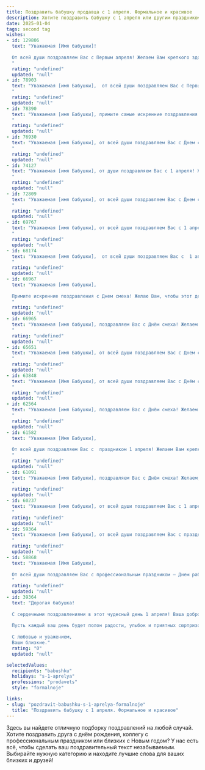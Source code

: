 ```yaml
---
title: Поздравить бабушку продавца с 1 апреля. Формальное и красивое
description: Хотите поздравить бабушку с 1 апреля или другим праздником? Наш ИИ создаст незабываемое поздравление, а вы обязательно выделитесь среди других.  
date: 2025-01-04
tags: second tag
wishes:
- id: 129806
  text: "Уважаемая [Имя бабушки]!
  
  От всей души поздравляем Вас с Первым апреля! Желаем Вам крепкого здоровья, отличного настроения и  неиссякаемой энергии. Пусть этот день подарит Вам множество приятных моментов и улыбок.  Ваша преданность профессии продавца и доброта заслуживают самого высокого уважения.  Пусть всё задуманное исполнится, а  остаток дня пройдёт легко и радостно!
  "
  rating: "undefined"
  updated: "null"
- id: 78903
  text: "Уважаемая [имя Бабушки],  от всей души поздравляем Вас с Первым апреля! Желаем Вам  крепкого здоровья,  радости и  оптимизма!  Пусть Ваша жизнь будет  наполнена  яркими  красками  и  приятными  моментами!
  "
  rating: "undefined"
  updated: "null"
- id: 78390
  text: "Уважаемая [имя Бабушки], примите самые искренние поздравления с Первым апреля! Желаем Вам крепкого здоровья,  бодрости духа и  неиссякаемого оптимизма. Пусть Ваша работа приносит радость, а жизнь будет наполнена приятными моментами и  теплотой семейного очага.
  "
  rating: "undefined"
  updated: "null"
- id: 76930
  text: "Уважаемая [имя Бабушки], от всей души поздравляем Вас с Днем смеха! Желаем Вам крепкого здоровья, оптимизма и светлых весенних радостей. Пусть Ваша жизнь всегда будет наполнена улыбками и добрыми делами!
  "
  rating: "undefined"
  updated: "null"
- id: 74127
  text: "Уважаемая [имя Бабушки], от души поздравляем Вас с 1 апреля! Желаем Вам крепкого здоровья, весеннего настроения и успехов в Вашей нелёгкой, но такой важной профессии продавца. Пусть каждый день приносит Вам радость и удовлетворение от работы.
  "
  rating: "undefined"
  updated: "null"
- id: 72809
  text: "Уважаемая [имя бабушки], от всей души поздравляем Вас с Днем смеха! Желаем Вам  оставаться такой же  жизнерадостной,  оптимистичной и доброй, как всегда. Пусть Ваша  профессия продавца приносит Вам только радость и удовольствие, а  клиенты всегда будут  в восторге от Вашего  внимания и  превосходного обслуживания.  С праздником!
  "
  rating: "undefined"
  updated: "null"
- id: 69767
  text: "Уважаемая [имя бабушки], от всей души поздравляем Вас с 1 апреля! Желаем Вам крепкого здоровья, неиссякаемого оптимизма и весеннего настроения! Пусть этот день принесет Вам радость и улыбки, а работа продавцом приносит Вам удовлетворение и удачу!
  "
  rating: "undefined"
  updated: "null"
- id: 68174
  text: "Уважаемая [имя бабушки],  от всей души поздравляем Вас с  1 апреля! Желаем Вам  неиссякаемой энергии,  радости,  оптимизма и  здоровья! Пусть  Ваша  работа продавца приносит  Вам  удовлетворение, а  жизнь  будет наполнена  яркими  событиями  и  счастьем!
  "
  rating: "undefined"
  updated: "null"
- id: 66967
  text: "Уважаемая [имя бабушки],
  
  Примите искренние поздравления с Днем смеха! Желаю Вам, чтобы этот день был наполнен радостью, юмором и приятными сюрпризами. Пусть Ваш профессиональный путь, путь продавца, всегда будет полон успехов и благодарных покупателей. Желаю Вам крепкого здоровья, оптимизма и весеннего настроения!
  "
  rating: "undefined"
  updated: "null"
- id: 66965
  text: "Уважаемая [имя бабушки], поздравляем Вас с Днём смеха! Желаем Вам оставаться такой же жизнерадостной, оптимистичной и полной сил, как и всегда. Пусть этот день принесёт Вам много улыбок и приятных моментов!
  "
  rating: "undefined"
  updated: "null"
- id: 65651
  text: "Уважаемая [имя Бабушки], от всей души поздравляем Вас с Днем смеха! Желаем, чтобы в Вашей жизни всегда было место для радости, юмора и оптимизма. Пусть работа продавца приносит Вам не только финансовое благополучие, но и удовлетворение от общения с клиентами. Желаем Вам крепкого здоровья,  неисчерпаемой энергии и  великолепного настроения!
  "
  rating: "undefined"
  updated: "null"
- id: 63848
  text: "Уважаемая [Имя Бабушки], от всей души поздравляем Вас с Днём смеха! Желаем Вам крепкого здоровья, оптимизма и весеннего настроения. Пусть Ваш труд продавца приносит Вам радость и удовлетворение, а каждый день будет наполнен улыбками и приятными событиями!
  "
  rating: "undefined"
  updated: "null"
- id: 62564
  text: "Уважаемая [имя Бабушки], поздравляем Вас с Днём смеха! Желаем Вам весеннего настроения, оптимизма и лёгкости в душе. Пусть этот день принесёт Вам только радость и добрые улыбки! Спасибо Вам за Ваш труд и преданность профессии продавца, Вы настоящий профессионал!
  "
  rating: "undefined"
  updated: "null"
- id: 61582
  text: "Уважаемая [Имя Бабушки],
  
  От всей души поздравляем Вас с  праздником 1 апреля! Желаем Вам крепкого здоровья,  весеннего настроения и, конечно же,  успехов в Вашей нелегкой, но очень важной профессии продавца. Спасибо за Ваш  труд и  доброту!
  "
  rating: "undefined"
  updated: "null"
- id: 61091
  text: "Уважаемая [имя Бабушки], поздравляем Вас с Днём смеха! Желаем, чтобы Ваша жизнь была наполнена радостью,  добротой и оптимизмом. Пусть каждый день приносит Вам приятные моменты и добрые улыбки, а Ваша профессиональная деятельность, работа продавцом, всегда  приносит Вам удовольствие и признание.
  "
  rating: "undefined"
  updated: "null"
- id: 60237
  text: "Уважаемая [имя бабушки], от всей души поздравляем Вас с 1 апреля!  Пусть эта весна принесет Вам новые радости, вдохновение и успехи в Вашей работе. Желаем Вам крепкого здоровья, душевного тепла и всегда отличного настроения!
  "
  rating: "undefined"
  updated: "null"
- id: 59364
  text: "Уважаемая [имя Бабушки], от всей души поздравляем Вас с праздником 1 апреля! Желаем Вам крепкого здоровья, бодрости духа, оптимизма и радостных событий! Пусть Ваша работа продавца приносит Вам удовлетворение и радость, а клиенты всегда остаются довольны Вашим вниманием и заботой.
  "
  rating: "undefined"
  updated: "null"
- id: 58868
  text: "Уважаемая [Имя Бабушки],
  
  От всей души поздравляем Вас с профессиональным праздником – Днем работников торговли!  Пусть Ваша работа приносит Вам радость, а благодарные покупатели – только положительные эмоции. Желаем Вам крепкого здоровья,  успехов в Вашей профессии и тепла родных сердец.
  "
  rating: "undefined"
  updated: "null"
- id: 39364
  text: "Дорогая бабушка!
  
  С сердечными поздравлениями в этот чудесный день 1 апреля! Ваша доброта, мудрость и любовь к семье делают наш мир ярче и теплее. Вы — настоящая ячейка нашего дома, и ваша профессия продавца, наполненная заботой о людях, прекрасно отражает вашу добрую натуру.
  
  Пусть каждый ваш день будет полон радости, улыбок и приятных сюрпризов. Желаю крепкого здоровья, тепла и уюта в вашем доме. Пусть в жизни будет больше сладких моментов, как угощения в вашем магазине!
  
  С любовью и уважением,
  Ваши близкие."
  rating: "0"
  updated: "null"

selectedValues:
  recipients: "babushku"
  holidays: "s-1-aprelya"
  professions: "prodavets"
  style: "formalnoje"

links:
- slug: "pozdravit-babushku-s-1-aprelya-formalnoje"
  title: "Поздравить бабушку с 1 апреля. Формальное и красивое"
---
```


Здесь вы найдете отличную подборку поздравлений на любой случай. 
Хотите поздравить друга с днём рождения, коллегу с профессиональным праздником или близких с Новым годом? У нас есть всё, чтобы сделать ваш поздравительный текст незабываемым. Выбирайте нужную категорию и находите лучшие слова для ваших близких и друзей!
